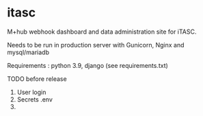 # itasc
M+hub webhook dashboard and data administration site for iTASC.

Needs to be run in production server with Gunicorn, Nginx and mysql/mariadb 

Requirements : python 3.9, django (see requirements.txt)

TODO before release
1. User login
2. Secrets .env
3. 
